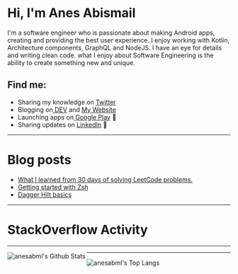 # Hi, I'm Anes Abismail

I'm a software engineer who is passionate about making Android apps, creating and providing the best user experience. I enjoy working with Kotlin, Architecture components, GraphQL and NodeJS. I have an eye for details and writing clean code. what I enjoy about Software Engineering is the ability to create something new and unique.

## Find me:
- Sharing my knowledge on <a href="https://twitter.com/anesabml"> Twitter</a> 
- Blogging on<a href="https://dev.to/anesabml"> DEV</a> and <a href="https://anesabml.github.io"> My Website</a> 
- Launching apps on<a href="https://play.google.com/store/apps/developer?id=AnesAbml"> Google Play</a> 🏓
- Sharing updates on <a href="https://www.linkedin.com/in/anes-abismail-291aaa16a/">LinkedIn</a> 💼

---

# Blog posts
<!-- BLOG-POST-LIST:START -->
- [What I learned from 30 days of solving LeetCode problems.](https://dev.to/anesabml/what-i-learned-from-30-days-of-solving-leetcode-problems-o21)
- [Getting started with Zsh](https://dev.to/anesabml/getting-started-with-zsh-283m)
- [Dagger Hilt basics](https://dev.to/anesabml/dagger-hilt-basics-23g8)
<!-- BLOG-POST-LIST:END -->

---

# StackOverflow Activity
<!-- STACKOVERFLOW:START -->
<!-- STACKOVERFLOW:END -->

---

<img align="left" alt="anesabml's Github Stats" src="https://github-readme-stats.vercel.app/api?username=anesabml&count_private=true&show_icons=true" />

---

<img align="left" alt="anesabml's Top Langs" src="https://github-readme-stats.vercel.app/api/top-langs/?username=anesabml&hide=ruby" />
